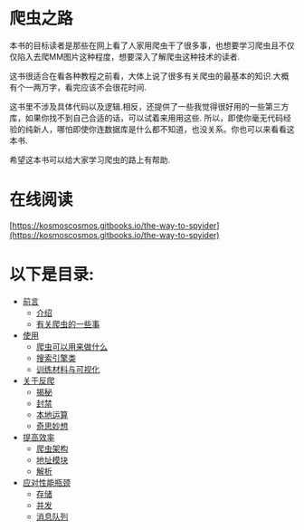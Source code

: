 # 爬虫之路

本书的目标读者是那些在网上看了人家用爬虫干了很多事，也想要学习爬虫且不仅仅陷入去爬MM图片这种程度，想要深入了解爬虫这种技术的读者.

这书很适合在看各种教程之前看，大体上说了很多有关爬虫的最基本的知识.大概有个一两万字，看完应该不会很花时间.

这书里不涉及具体代码以及逻辑.相反，还提供了一些我觉得很好用的一些第三方库，如果你找不到自己合适的话，可以试着来用用这些. 所以，即使你毫无代码经验的纯新人，哪怕即使你连数据库是什么都不知道，也没关系。你也可以来看看这本书.

希望这本书可以给大家学习爬虫的路上有帮助.

# 在线阅读

[https://kosmoscosmos.gitbooks.io/the-way-to-spyider](https://kosmoscosmos.gitbooks.io/the-way-to-spyider)

# 以下是目录:

* [前言](/前言.md)
  * [介绍](/foreword/introduce.md)
  * [有关爬虫的一些事](/foreword/about.md)
* [使用](/使用篇.md)
  * [爬虫可以用来做什么](/use/do.md)
  * [搜索引擎类](/use/search.md)
  * [训练材料与可视化](/use/other.md)
* [关于反爬](/关于反爬.md)
  * [揭秘](/avoid/method.md)
  * [封禁](/avoid/forbid.md)
  * [本地运算](/avoid/local.md)
  * [奇思妙想](/avoid/good.md)
* [提高效率](/提高效率.md)
  * [爬虫架构](/improve/framwork.md)
  * [地址模块](/improve/addressModel.md)
  * [解析](/improve/prase.md)
* [应对性能瓶颈](/应对性能瓶颈.md)
  * [存储](/property/why.md)
  * [并发](/property/concurrence.md)
  * [消息队列](/property/messageQueue.md)




